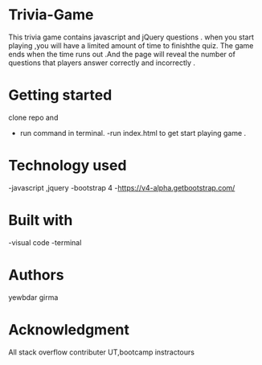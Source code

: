 # Trivia-Game
This trivia game contains javascript and jQuery questions .
when you start playing ,you will have a limited amount of time to finishthe quiz.
The game ends when the time runs out .And the page will reveal the number of questions that players answer correctly and incorrectly .
# Getting started

clone repo and
- run command in terminal.
-run index.html to get start playing game .

# Technology used
-javascript ,jquery
-bootstrap 4 -https://v4-alpha.getbootstrap.com/

# Built with
-visual code
-terminal

# Authors
yewbdar girma

# Acknowledgment
All stack overflow contributer
UT,bootcamp instractours

